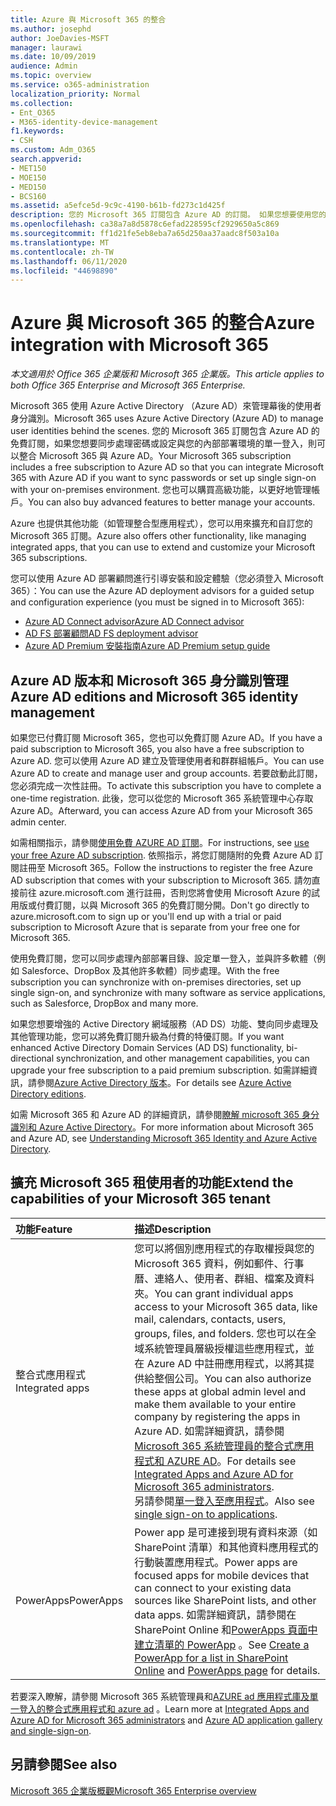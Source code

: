 ```yaml
---
title: Azure 與 Microsoft 365 的整合
ms.author: josephd
author: JoeDavies-MSFT
manager: laurawi
ms.date: 10/09/2019
audience: Admin
ms.topic: overview
ms.service: o365-administration
localization_priority: Normal
ms.collection:
- Ent_O365
- M365-identity-device-management
f1.keywords:
- CSH
ms.custom: Adm_O365
search.appverid:
- MET150
- MOE150
- MED150
- BCS160
ms.assetid: a5efce5d-9c9c-4190-b61b-fd273c1d425f
description: 您的 Microsoft 365 訂閱包含 Azure AD 的訂閱。 如果您想要使用您的內部部署環境進行密碼同步處理或單一登入，請整合 Microsoft 365 與 Azure AD。
ms.openlocfilehash: ca38a7a8d5878c6efad228595cf2929650a5c869
ms.sourcegitcommit: ff1d21fe5eb8eba7a65d250aa37aadc8f503a10a
ms.translationtype: MT
ms.contentlocale: zh-TW
ms.lasthandoff: 06/11/2020
ms.locfileid: "44698890"
---
```

# <a name="azure-integration-with-microsoft-365"></a><span data-ttu-id="17ee1-104">Azure 與 Microsoft 365 的整合</span><span class="sxs-lookup"><span data-stu-id="17ee1-104">Azure integration with Microsoft 365</span></span>

<span data-ttu-id="17ee1-105">*本文適用於 Office 365 企業版和 Microsoft 365 企業版。*</span><span class="sxs-lookup"><span data-stu-id="17ee1-105">*This article applies to both Office 365 Enterprise and Microsoft 365 Enterprise.*</span></span>

<span data-ttu-id="17ee1-106">Microsoft 365 使用 Azure Active Directory （Azure AD）來管理幕後的使用者身分識別。</span><span class="sxs-lookup"><span data-stu-id="17ee1-106">Microsoft 365 uses Azure Active Directory (Azure AD) to manage user identities behind the scenes.</span></span> <span data-ttu-id="17ee1-107">您的 Microsoft 365 訂閱包含 Azure AD 的免費訂閱，如果您想要同步處理密碼或設定與您的內部部署環境的單一登入，則可以整合 Microsoft 365 與 Azure AD。</span><span class="sxs-lookup"><span data-stu-id="17ee1-107">Your Microsoft 365 subscription includes a free subscription to Azure AD so that you can integrate Microsoft 365 with Azure AD if you want to sync passwords or set up single sign-on with your on-premises environment.</span></span> <span data-ttu-id="17ee1-108">您也可以購買高級功能，以更好地管理帳戶。</span><span class="sxs-lookup"><span data-stu-id="17ee1-108">You can also buy advanced features to better manage your accounts.</span></span>
  
<span data-ttu-id="17ee1-109">Azure 也提供其他功能（如管理整合型應用程式），您可以用來擴充和自訂您的 Microsoft 365 訂閱。</span><span class="sxs-lookup"><span data-stu-id="17ee1-109">Azure also offers other functionality, like managing integrated apps, that you can use to extend and customize your Microsoft 365 subscriptions.</span></span>
  
<span data-ttu-id="17ee1-110">您可以使用 Azure AD 部署顧問進行引導安裝和設定體驗（您必須登入 Microsoft 365）：</span><span class="sxs-lookup"><span data-stu-id="17ee1-110">You can use the Azure AD deployment advisors for a guided setup and configuration experience (you must be signed in to Microsoft 365):</span></span>

 - [<span data-ttu-id="17ee1-111">Azure AD Connect advisor</span><span class="sxs-lookup"><span data-stu-id="17ee1-111">Azure AD Connect advisor</span></span>](https://aka.ms/aadconnectpwsync)
 - [<span data-ttu-id="17ee1-112">AD FS 部署顧問</span><span class="sxs-lookup"><span data-stu-id="17ee1-112">AD FS deployment advisor</span></span>](https://aka.ms/adfsguidance)
 - [<span data-ttu-id="17ee1-113">Azure AD Premium 安裝指南</span><span class="sxs-lookup"><span data-stu-id="17ee1-113">Azure AD Premium setup guide</span></span>](https://aka.ms/aadpguidance)
  
## <a name="azure-ad-editions-and-microsoft-365-identity-management"></a><span data-ttu-id="17ee1-114">Azure AD 版本和 Microsoft 365 身分識別管理</span><span class="sxs-lookup"><span data-stu-id="17ee1-114">Azure AD editions and Microsoft 365 identity management</span></span>

<span data-ttu-id="17ee1-115">如果您已付費訂閱 Microsoft 365，您也可以免費訂閱 Azure AD。</span><span class="sxs-lookup"><span data-stu-id="17ee1-115">If you have a paid subscription to Microsoft 365, you also have a free subscription to Azure AD.</span></span> <span data-ttu-id="17ee1-116">您可以使用 Azure AD 建立及管理使用者和群群組帳戶。</span><span class="sxs-lookup"><span data-stu-id="17ee1-116">You can use Azure AD to create and manage user and group accounts.</span></span> <span data-ttu-id="17ee1-117">若要啟動此訂閱，您必須完成一次性註冊。</span><span class="sxs-lookup"><span data-stu-id="17ee1-117">To activate this subscription you have to complete a one-time registration.</span></span> <span data-ttu-id="17ee1-118">此後，您可以從您的 Microsoft 365 系統管理中心存取 Azure AD。</span><span class="sxs-lookup"><span data-stu-id="17ee1-118">Afterward, you can access Azure AD from your Microsoft 365 admin center.</span></span> 

<span data-ttu-id="17ee1-119">如需相關指示，請參閱[使用免費 AZURE AD 訂閱](https://go.microsoft.com/fwlink/p/?LinkId=617127)。</span><span class="sxs-lookup"><span data-stu-id="17ee1-119">For instructions, see [use your free Azure AD subscription](https://go.microsoft.com/fwlink/p/?LinkId=617127).</span></span> <span data-ttu-id="17ee1-120">依照指示，將您訂閱隨附的免費 Azure AD 訂閱註冊至 Microsoft 365。</span><span class="sxs-lookup"><span data-stu-id="17ee1-120">Follow the instructions to register the free Azure AD subscription that comes with your subscription to Microsoft 365.</span></span> <span data-ttu-id="17ee1-121">請勿直接前往 azure.microsoft.com 進行註冊，否則您將會使用 Microsoft Azure 的試用版或付費訂閱，以與 Microsoft 365 的免費訂閱分開。</span><span class="sxs-lookup"><span data-stu-id="17ee1-121">Don't go directly to azure.microsoft.com to sign up or you'll end up with a trial or paid subscription to Microsoft Azure that is separate from your free one for Microsoft 365.</span></span> 
  
<span data-ttu-id="17ee1-122">使用免費訂閱，您可以同步處理內部部署目錄、設定單一登入，並與許多軟體（例如 Salesforce、DropBox 及其他許多軟體）同步處理。</span><span class="sxs-lookup"><span data-stu-id="17ee1-122">With the free subscription you can synchronize with on-premises directories, set up single sign-on, and synchronize with many software as service applications, such as Salesforce, DropBox and many more.</span></span>
  
<span data-ttu-id="17ee1-123">如果您想要增強的 Active Directory 網域服務（AD DS）功能、雙向同步處理及其他管理功能，您可以將免費訂閱升級為付費的特優訂閱。</span><span class="sxs-lookup"><span data-stu-id="17ee1-123">If you want enhanced Active Directory Domain Services (AD DS) functionality, bi-directional synchronization, and other management capabilities, you can upgrade your free subscription to a paid premium subscription.</span></span> <span data-ttu-id="17ee1-124">如需詳細資訊，請參閱[Azure Active Directory 版本](https://azure.microsoft.com/pricing/details/active-directory/)。</span><span class="sxs-lookup"><span data-stu-id="17ee1-124">For details see [Azure Active Directory editions](https://azure.microsoft.com/pricing/details/active-directory/).</span></span>
  
<span data-ttu-id="17ee1-125">如需 Microsoft 365 和 Azure AD 的詳細資訊，請參閱[瞭解 microsoft 365 身分識別和 Azure Active Directory](about-office-365-identity.md)。</span><span class="sxs-lookup"><span data-stu-id="17ee1-125">For more information about Microsoft 365 and Azure AD, see [Understanding Microsoft 365 Identity and Azure Active Directory](about-office-365-identity.md).</span></span>
  
## <a name="extend-the-capabilities-of-your-microsoft-365-tenant"></a><span data-ttu-id="17ee1-126">擴充 Microsoft 365 租使用者的功能</span><span class="sxs-lookup"><span data-stu-id="17ee1-126">Extend the capabilities of your Microsoft 365 tenant</span></span>

|<span data-ttu-id="17ee1-127">**功能**</span><span class="sxs-lookup"><span data-stu-id="17ee1-127">**Feature**</span></span>|<span data-ttu-id="17ee1-128">**描述**</span><span class="sxs-lookup"><span data-stu-id="17ee1-128">**Description**</span></span>|
|:-----|:-----|
|<span data-ttu-id="17ee1-129">整合式應用程式</span><span class="sxs-lookup"><span data-stu-id="17ee1-129">Integrated apps</span></span>  <br/> |<span data-ttu-id="17ee1-130">您可以將個別應用程式的存取權授與您的 Microsoft 365 資料，例如郵件、行事曆、連絡人、使用者、群組、檔案及資料夾。</span><span class="sxs-lookup"><span data-stu-id="17ee1-130">You can grant individual apps access to your Microsoft 365 data, like mail, calendars, contacts, users, groups, files, and folders.</span></span> <span data-ttu-id="17ee1-131">您也可以在全域系統管理員層級授權這些應用程式，並在 Azure AD 中註冊應用程式，以將其提供給整個公司。</span><span class="sxs-lookup"><span data-stu-id="17ee1-131">You can also authorize these apps at global admin level and make them available to your entire company by registering the apps in Azure AD.</span></span> <span data-ttu-id="17ee1-132">如需詳細資訊，請參閱[Microsoft 365 系統管理員的整合式應用程式和 AZURE AD](https://support.office.com/article/cb2250e3-451e-416f-bf4e-363549652c2a)。</span><span class="sxs-lookup"><span data-stu-id="17ee1-132">For details see [Integrated Apps and Azure AD for Microsoft 365 administrators](https://support.office.com/article/cb2250e3-451e-416f-bf4e-363549652c2a).</span></span>  <br/> <span data-ttu-id="17ee1-133">另請參閱[單一登入至應用程式](https://go.microsoft.com/fwlink/p/?LinkId=698604)。</span><span class="sxs-lookup"><span data-stu-id="17ee1-133">Also see [single sign-on to applications](https://go.microsoft.com/fwlink/p/?LinkId=698604).</span></span>  <br/> |
|<span data-ttu-id="17ee1-134">PowerApps</span><span class="sxs-lookup"><span data-stu-id="17ee1-134">PowerApps</span></span>  <br/> | <span data-ttu-id="17ee1-135">Power app 是可連接到現有資料來源（如 SharePoint 清單）和其他資料應用程式的行動裝置應用程式。</span><span class="sxs-lookup"><span data-stu-id="17ee1-135">Power apps are focused apps for mobile devices that can connect to your existing data sources like SharePoint lists, and other data apps.</span></span> <span data-ttu-id="17ee1-136">如需詳細資訊，請參閱在 SharePoint Online 和[PowerApps 頁面](https://powerapps.microsoft.com/)[中建立清單的 PowerApp](https://support.office.com/article/9338b2d2-67ac-4b81-8e67-97da27e5e9ab) 。</span><span class="sxs-lookup"><span data-stu-id="17ee1-136">See [Create a PowerApp for a list in SharePoint Online](https://support.office.com/article/9338b2d2-67ac-4b81-8e67-97da27e5e9ab) and [PowerApps page](https://powerapps.microsoft.com/) for details.</span></span>  <br/> |
   
<span data-ttu-id="17ee1-137">若要深入瞭解，請參閱 Microsoft 365 系統管理員和[AZURE ad 應用程式庫及單一登入](https://docs.microsoft.com/azure/active-directory/manage-apps/what-is-single-sign-on)[的整合式應用程式和 azure ad](integrated-apps-and-azure-ads.md) 。</span><span class="sxs-lookup"><span data-stu-id="17ee1-137">Learn more at [Integrated Apps and Azure AD for Microsoft 365 administrators](integrated-apps-and-azure-ads.md) and [Azure AD application gallery and single-sign-on](https://docs.microsoft.com/azure/active-directory/manage-apps/what-is-single-sign-on).</span></span>

## <a name="see-also"></a><span data-ttu-id="17ee1-138">另請參閱</span><span class="sxs-lookup"><span data-stu-id="17ee1-138">See also</span></span>

[<span data-ttu-id="17ee1-139">Microsoft 365 企業版概觀</span><span class="sxs-lookup"><span data-stu-id="17ee1-139">Microsoft 365 Enterprise overview</span></span>](https://docs.microsoft.com/microsoft-365/enterprise/microsoft-365-overview)
